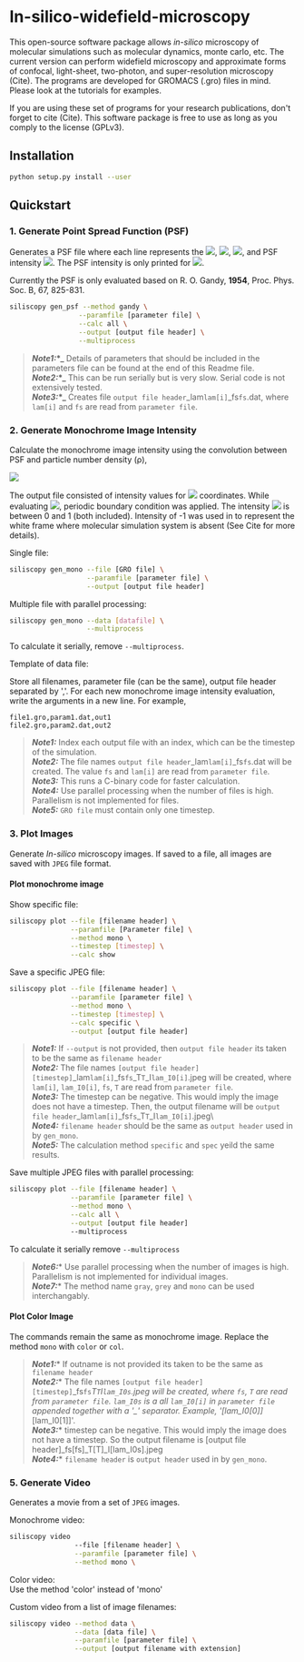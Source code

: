 # In-silico-widefield-microscopy

This open-source software package allows *in-silico* microscopy of molecular simulations such as molecular
dynamics, monte carlo, etc. The current version can perform widefield microscopy 
and approximate forms of confocal, light-sheet, two-photon, and super-resolution microscopy (Cite). 
The programs are developed for GROMACS (.gro) files in mind. Please look at the tutorials for examples.

If you are using these set of programs for your research publications, don't forget to cite (Cite). This software 
package is free to use as long as you comply to the license (GPLv3).

## Installation

```bash
python setup.py install --user
```

## Quickstart

### 1. Generate Point Spread Function (PSF)

Generates a PSF file where each line represents the <img src="https://render.githubusercontent.com/render/math?math=l^'">,  <img src="https://render.githubusercontent.com/render/math?math=m^'">,  <img src="https://render.githubusercontent.com/render/math?math=n^'">, and PSF intensity <img src="https://render.githubusercontent.com/render/math?math=PSF(l^',m^',n^')">. The PSF intensity is only printed for <img src="https://render.githubusercontent.com/render/math?math=m^' \leq l^'">.

Currently the PSF is only evaluated based on R. O. Gandy, **1954**, Proc. Phys. Soc. B, 67, 825-831. 


```bash
siliscopy gen_psf --method gandy \
                 --paramfile [parameter file] \
                 --calc all \
                 --output [output file header] \
                 --multiprocess 
```
> **_Note1:_*_** Details of parameters that should be included in the parameters file can be found at the end of this Readme file.  
> **_Note2:_*_** This can be run serially but is very slow. Serial code is not extensively tested.  
> **_Note3:_*_** Creates file `output file header`\_lam`lam[i]`_fs`fs`.dat, where `lam[i]` and `fs` are read from `parameter file`.  

### 2. Generate Monochrome Image Intensity 

Calculate the monochrome image intensity using the convolution between PSF and particle number density (ρ), 

<img src="https://render.githubusercontent.com/render/math?math=I(l^',m^')=\sum_{j=1}^> **_N PSF(l^'-l_j,m^'-m_j,n_O-n_j)">

The output file consisted of intensity values for <img src="https://render.githubusercontent.com/render/math?math=(l^',m^')"> coordinates. 
While evaluating <img src="https://render.githubusercontent.com/render/math?math=I">, periodic boundary condition was applied.
The intensity <img src="https://render.githubusercontent.com/render/math?math=I"> is between 0 and 1 (both included). Intensity of -1 was used in 
to represent the white frame where molecular simulation system is absent (See Cite for more details).

Single file:

```bash
siliscopy gen_mono --file [GRO file] \
                   --paramfile [parameter file] \
                   --output [output file header]
```

Multiple file with parallel processing:
```bash
siliscopy gen_mono --data [datafile] \
                   --multiprocess
```
To calculate it serially, remove `--multiprocess`.

Template of data file:

Store all filenames, parameter file (can be the same), output file header separated by ','. For each new monochrome image intensity evaluation, write the arguments in a new line. For example,

```data
file1.gro,param1.dat,out1
file2.gro,param2.dat,out2
```

> **_Note1:_** Index each output file with an index, which can be the timestep of the simulation.  
> **_Note2:_** The file names `output file header`_lam`lam[i]`_fs`fs`.dat will be created. The value `fs` and `lam[i]` are read from `parameter file`.  
> **_Note3:_** This runs a C-binary code for faster calculation.    
> **_Note4:_** Use parallel processing when the number of files is high. Parallelism is not implemented for files.  
> **_Note5:_** `GRO file` must contain only one timestep.  

### 3. Plot Images

Generate *In-silico* microscopy images. If saved to a file, all images are saved with `JPEG` file format.

#### Plot monochrome image

Show specific file:
```bash
siliscopy plot --file [filename header] \
               --paramfile [Parameter file] \
               --method mono \
               --timestep [timestep] \
               --calc show
```

Save a specific JPEG file:
```bash
siliscopy plot --file [filename header] \
               --paramfile [parameter file] \
               --method mono \
               --timestep [timestep] \
               --calc specific \
               --output [output file header] 
```
> **_Note1:_** If `--output` is not provided, then `output file header` its taken to be the same as `filename header`  
> **_Note2:_** The file names `[output file header][timestep]`_lam`lam[i]`_fs`fs`_T`T`_I`lam_I0[i]`.jpeg will be created, where `lam[i]`, `lam_I0[i]`, `fs`, `T` are read from `parameter file`.  
> **_Note3:_** The timestep can be negative. This would imply the image does not have a timestep. Then, the output filename will be `output file header`_lam`lam[i]`_fs`fs`_T`T`_I`lam_I0[i]`.jpeg\  
> **_Note4:_** `filename header` should be the same as `output header` used in by `gen_mono`.  
> **_Note5:_** The calculation method `specific` and `spec` yeild the same results.   

Save multiple JPEG files with parallel processing:
```bash
siliscopy plot --file [filename header] \
               --paramfile [parameter file] \
               --method mono \
               --calc all \
               --output [output file header]
               --multiprocess
```
To calculate it serially remove `--multiprocess`

> **_Note6:_*** Use parallel processing when the number of images is high. Parallelism is not implemented for individual images.  
> **_Note7:_*** The method name `gray`, `grey` and `mono` can be used interchangably.  


#### Plot Color Image

The commands remain the same as monochrome image. Replace the method `mono` with `color` or `col`.
 
> **_Note1:_*** If outname is not provided its taken to be the same as `filename header`  
> **_Note2:_*** The file names `[output file header][timestep]`_fs`fs`_T`T`_I`lam_I0s`.jpeg will be created, where `fs`, `T` are read from `parameter file`. `lam_I0s` is a all `lam_I0[i]` in `parameter file` appended together with a '\_' separator. Example, '_[lam\_I0[0]]_[lam\_I0[1]]'.  
> **_Note3:_*** timestep can be negative. This would imply the image does not have a timestep. So the output filename is [output file header]_fs[fs]_T[T]_I[lam\_I0s].jpeg  
> **_Note4:_*** `filename header` is `output header` used in by `gen_mono`.  


### 5. Generate Video

Generates a movie from a set of `JPEG` images.

Monochrome video:  
```bash
siliscopy video
                --file [filename header] \
                --paramfile [parameter file] \
                --method mono \
```

Color video:  
Use the method 'color' instead of 'mono'

Custom video from a list of image filenames:

```bash
siliscopy video --method data \
                --data [data file] \
                --paramfile [parameter file] \
                --output [output filename with extension] 
```
